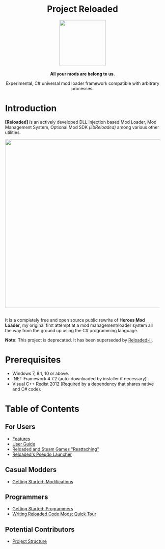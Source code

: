 
<div align="center">
	<h1>Project Reloaded</h1>
	<img src="https://i.imgur.com/BjPn7rU.png" width="150" align="center" />
	<br/> <br/>
	<strong>All your mods are belong to us.</strong>
	<p>Experimental, C# universal mod loader framework compatible with arbitrary processes.</p>
</div>


# Introduction
**[Reloaded]** is an actively developed DLL Injection based Mod Loader, Mod Management System, Optional Mod SDK *(libReloaded)* among various other utilities. 

<div align="center">
	<img src="https://i.imgur.com/aG6rXm9.png" width="550" align="center" />
	<br/><br/>
</div>

It is a completely free and open source public rewrite of **Heroes Mod Loader**, my original first attempt at a mod management/loader system all the way from the ground up using the C# programming language.

**Note:** This project is deprecated. It has been superseded by [Reloaded-II](https://github.com/Reloaded-Project/Reloaded-II).

# Prerequisites

- Windows 7, 8.1, 10 or above.
- .NET Framework 4.7.2 (auto-downloaded by installer if necessary).
- Visual C++ Redist 2012 (Required by a dependency that shares native and C# code).

# Table of Contents

## For Users
- [Features](https://github.com/sewer56lol/Reloaded-Mod-Loader/blob/master/Documents/Features.md)
- [User Guide](https://github.com/sewer56lol/Reloaded-Mod-Loader/blob/master/Documents/User%20Guide.md)
- [Reloaded and Steam Games "Reattaching"](https://github.com/sewer56lol/Reloaded-Mod-Loader/blob/master/Documents/Reloaded%20and%20Steam%20Games%20Reattaching.md)
- [Reloaded's Pseudo Launcher](https://github.com/sewer56lol/Reloaded-Mod-Loader/blob/master/Documents/Reloaded%20Pseudo%20Launcher.md)

## Casual Modders
- [Getting Started: Modifications](https://github.com/sewer56lol/Reloaded-Mod-Loader/blob/master/Documents/Getting%20Started%20Modifications.md)

## Programmers
- [Getting Started: Programmers](https://github.com/sewer56lol/Reloaded-Mod-Loader/blob/master/Documents/Getting%20Started%20for%20Developers.md)
- [Writing Reloaded Code Mods: Quick Tour](https://github.com/sewer56lol/Reloaded-Mod-Loader/blob/master/Documents/Writing%20Reloaded%20Code%20Mods%20Quick%20Tour.md)

## Potential Contributors
- [Project Structure](https://github.com/sewer56lol/Reloaded-Mod-Loader/blob/master/Documents/Project%20Structure.md)
